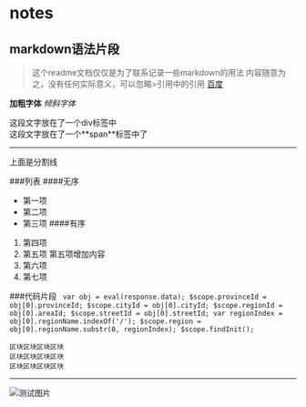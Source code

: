 # notes
## markdown语法片段
> 这个readme文档仅仅是为了联系记录一些markdown的用法
内容随意为之，没有任何实际意义，可以忽略>引用中的引用
[百度](https://www.baidu.com)

**加粗字体**
*倾斜字体*
<div>这段文字放在了一个div标签中</div>
<span>这段文字放在了一个**span**标签中了</span>

***
上面是分割线

###列表
####无序
- 第一项
- 第二项
- 第三项
####有序
1. 第四项
2. 第五项
第五项增加内容
3. 第六项
2. 第七项

###代码片段
` var obj = eval(response.data);
  $scope.provinceId = obj[0].provinceId;
  $scope.cityId = obj[0].cityId;
  $scope.regionId = obj[0].areaId;
  $scope.streetId = obj[0].streetId;
  var regionIndex = obj[0].regionName.indexOf('/');
  $scope.region = obj[0].regionName.substr(0, regionIndex);
  $scope.findInit();`
  
    区块区块区块区块
    区块区块区块区块
    区块区块区块区块
---------------------------------------------
![测试图片](https://ss0.bdstatic.com/94oJfD_bAAcT8t7mm9GUKT-xh_/timg?image&quality=100&size=b4000_4000&sec=1478072465&di=709e8ec35ddfbbaff7997f038fd9e403&src=http://img.hb.aicdn.com/761f1bce319b745e663fed957606b4b5d167b9bff70a-nfBc9N_fw580)

